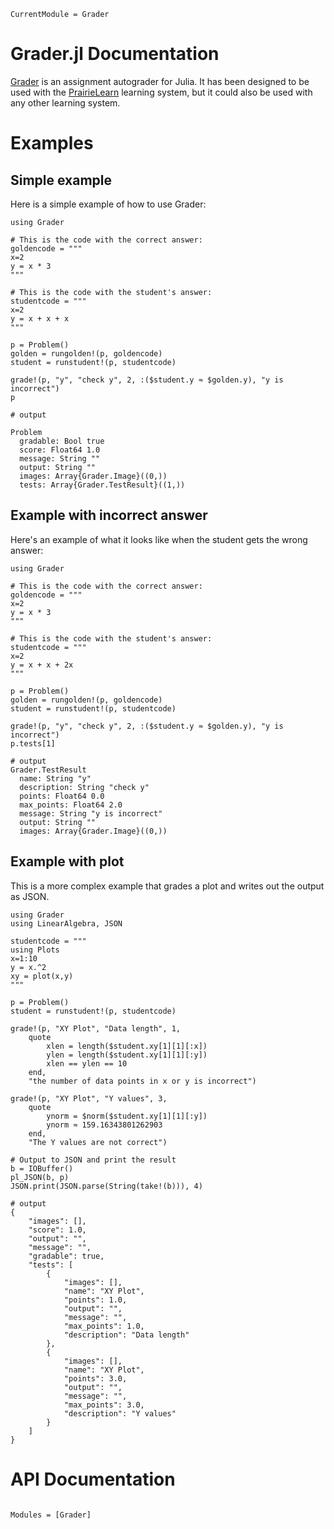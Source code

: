 ```@meta
CurrentModule = Grader
```

# Grader.jl Documentation

[Grader](https://github.com/ctessum/Grader.jl) is an assignment autograder for Julia.
It has been designed to be used with the [PrairieLearn](https://prairielearn.readthedocs.io/en/latest/) learning system, 
but it could also be used with any other learning system.


# Examples

## Simple example

Here is a simple example of how to use Grader:

```jldoctest
using Grader 

# This is the code with the correct answer:
goldencode = """
x=2
y = x * 3
"""

# This is the code with the student's answer:
studentcode = """
x=2
y = x + x + x
"""

p = Problem()
golden = rungolden!(p, goldencode)
student = runstudent!(p, studentcode)

grade!(p, "y", "check y", 2, :($student.y ≈ $golden.y), "y is incorrect")
p

# output

Problem
  gradable: Bool true
  score: Float64 1.0
  message: String ""
  output: String ""
  images: Array{Grader.Image}((0,))
  tests: Array{Grader.TestResult}((1,))
```

## Example with incorrect answer

Here's an example of what it looks like when the student gets the wrong answer:

```jldoctest
using Grader

# This is the code with the correct answer:
goldencode = """
x=2
y = x * 3
"""

# This is the code with the student's answer:
studentcode = """
x=2
y = x + x + 2x
"""

p = Problem()
golden = rungolden!(p, goldencode)
student = runstudent!(p, studentcode)

grade!(p, "y", "check y", 2, :($student.y ≈ $golden.y), "y is incorrect")
p.tests[1]

# output
Grader.TestResult
  name: String "y"
  description: String "check y"
  points: Float64 0.0
  max_points: Float64 2.0
  message: String "y is incorrect"
  output: String ""
  images: Array{Grader.Image}((0,))
```

## Example with plot

This is a more complex example that grades a plot and writes out the output as JSON.

```jldoctest
using Grader
using LinearAlgebra, JSON

studentcode = """
using Plots
x=1:10
y = x.^2
xy = plot(x,y)
"""

p = Problem()
student = runstudent!(p, studentcode)

grade!(p, "XY Plot", "Data length", 1, 
    quote
        xlen = length($student.xy[1][1][:x])
        ylen = length($student.xy[1][1][:y])
        xlen == ylen == 10
    end, 
    "the number of data points in x or y is incorrect")

grade!(p, "XY Plot", "Y values", 3, 
    quote
        ynorm = $norm($student.xy[1][1][:y])
        ynorm ≈ 159.16343801262903
    end, 
    "The Y values are not correct")

# Output to JSON and print the result
b = IOBuffer()
pl_JSON(b, p)
JSON.print(JSON.parse(String(take!(b))), 4)

# output
{
    "images": [],
    "score": 1.0,
    "output": "",
    "message": "",
    "gradable": true,
    "tests": [
        {
            "images": [],
            "name": "XY Plot",
            "points": 1.0,
            "output": "",
            "message": "",
            "max_points": 1.0,
            "description": "Data length"
        },
        {
            "images": [],
            "name": "XY Plot",
            "points": 3.0,
            "output": "",
            "message": "",
            "max_points": 3.0,
            "description": "Y values"
        }
    ]
}
```

# API Documentation

```@index
```

```@autodocs
Modules = [Grader]
```
